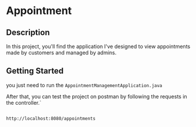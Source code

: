 # Appointment

## Description
In this project, you'll find the application I've designed to view appointments made by customers and managed by admins.

## Getting Started
you just need to run the `AppointmentManagementApplication.java`

After that, you can test the project on postman by following the requests in the controller.`

```sh

http://localhost:8080/appointments

```